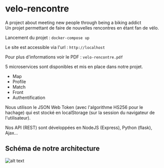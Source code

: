 # velo-rencontre
A project about meeting new people through being a biking addict   
Un projet permettant de faire de nouvelles rencontres en étant fan de vélo.

Lancement du projet :
`docker-compose up`  


 Le site est accessible via l'url : 
 `http://localhost`
 
Pour plus d'informations voir le PDF : `velo-rencontre.pdf`
 
5 microservices sont disponibles et mis en place dans notre projet. 
- Map 
- Profile
- Match
- Front
- Authentification

Nous utilison le JSON Web Token (avec l'algorithme HS256 pour le hachage) qui est stocké en localStorage (sur la session du navigateur de l'utilisateur).

Nos API (REST) sont développées en NodeJS (Express), Python (flask), Ajax...

## Schéma de notre architecture

![alt text][logo]

[logo]: https://i.gyazo.com/3ee10c6c4c4b20475cea4f314f87d0d9.png "Architecture"
